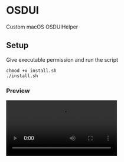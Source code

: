# OSDUI 
Custom macOS OSDUIHelper

## Setup
Give executable permission and run the script
```
chmod +x install.sh
./install.sh
```

### Preview
![Preview](assets/demo.mp4 "Preview")
